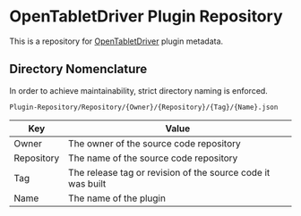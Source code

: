 # OpenTabletDriver Plugin Repository

This is a repository for [OpenTabletDriver](https://github.com/InfinityGhost/OpenTabletDriver) plugin metadata.

## Directory Nomenclature

In order to achieve maintainability, strict directory naming is enforced.

```
Plugin-Repository/Repository/{Owner}/{Repository}/{Tag}/{Name}.json
```

| Key        | Value                                                       |
| ---------- | ----------------------------------------------------------- |
| Owner      | The owner of the source code repository                     |
| Repository | The name of the source code repository                      |
| Tag        | The release tag or revision of the source code it was built |
| Name       | The name of the plugin                                      |